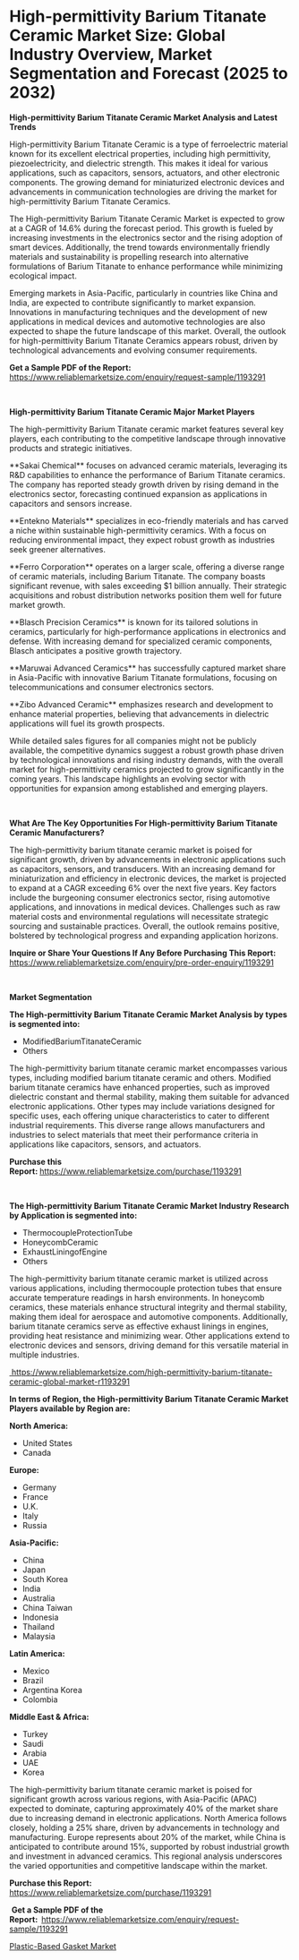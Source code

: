 <p><h1>High-permittivity Barium Titanate Ceramic Market Size: Global Industry Overview, Market Segmentation and Forecast (2025 to 2032)</h1></p><p><strong>High-permittivity Barium Titanate Ceramic Market Analysis and Latest Trends</strong></p>
<p><p>High-permittivity Barium Titanate Ceramic is a type of ferroelectric material known for its excellent electrical properties, including high permittivity, piezoelectricity, and dielectric strength. This makes it ideal for various applications, such as capacitors, sensors, actuators, and other electronic components. The growing demand for miniaturized electronic devices and advancements in communication technologies are driving the market for high-permittivity Barium Titanate Ceramics.</p><p>The High-permittivity Barium Titanate Ceramic Market is expected to grow at a CAGR of 14.6% during the forecast period. This growth is fueled by increasing investments in the electronics sector and the rising adoption of smart devices. Additionally, the trend towards environmentally friendly materials and sustainability is propelling research into alternative formulations of Barium Titanate to enhance performance while minimizing ecological impact.</p><p>Emerging markets in Asia-Pacific, particularly in countries like China and India, are expected to contribute significantly to market expansion. Innovations in manufacturing techniques and the development of new applications in medical devices and automotive technologies are also expected to shape the future landscape of this market. Overall, the outlook for high-permittivity Barium Titanate Ceramics appears robust, driven by technological advancements and evolving consumer requirements.</p></p>
<p><strong>Get a Sample PDF of the Report:&nbsp;</strong> <a href="https://www.reliablemarketsize.com/enquiry/request-sample/1193291?utm_campaign=3262&utm_medium=2&utm_source=Github&utm_content=ia&utm_term=22032025&utm_id=high-permittivity-barium-titanate-ceramic">https://www.reliablemarketsize.com/enquiry/request-sample/1193291</a></p>
<p>&nbsp;</p>
<p><strong>High-permittivity Barium Titanate Ceramic Major Market Players</strong></p>
<p><p>The high-permittivity Barium Titanate ceramic market features several key players, each contributing to the competitive landscape through innovative products and strategic initiatives. </p><p>**Sakai Chemical** focuses on advanced ceramic materials, leveraging its R&D capabilities to enhance the performance of Barium Titanate ceramics. The company has reported steady growth driven by rising demand in the electronics sector, forecasting continued expansion as applications in capacitors and sensors increase.</p><p>**Entekno Materials** specializes in eco-friendly materials and has carved a niche within sustainable high-permittivity ceramics. With a focus on reducing environmental impact, they expect robust growth as industries seek greener alternatives. </p><p>**Ferro Corporation** operates on a larger scale, offering a diverse range of ceramic materials, including Barium Titanate. The company boasts significant revenue, with sales exceeding $1 billion annually. Their strategic acquisitions and robust distribution networks position them well for future market growth.</p><p>**Blasch Precision Ceramics** is known for its tailored solutions in ceramics, particularly for high-performance applications in electronics and defense. With increasing demand for specialized ceramic components, Blasch anticipates a positive growth trajectory.</p><p>**Maruwai Advanced Ceramics** has successfully captured market share in Asia-Pacific with innovative Barium Titanate formulations, focusing on telecommunications and consumer electronics sectors. </p><p>**Zibo Advanced Ceramic** emphasizes research and development to enhance material properties, believing that advancements in dielectric applications will fuel its growth prospects.</p><p>While detailed sales figures for all companies might not be publicly available, the competitive dynamics suggest a robust growth phase driven by technological innovations and rising industry demands, with the overall market for high-permittivity ceramics projected to grow significantly in the coming years. This landscape highlights an evolving sector with opportunities for expansion among established and emerging players.</p></p>
<p>&nbsp;</p>
<p><strong>What Are The Key Opportunities For High-permittivity Barium Titanate Ceramic Manufacturers?</strong></p>
<p><p>The high-permittivity barium titanate ceramic market is poised for significant growth, driven by advancements in electronic applications such as capacitors, sensors, and transducers. With an increasing demand for miniaturization and efficiency in electronic devices, the market is projected to expand at a CAGR exceeding 6% over the next five years. Key factors include the burgeoning consumer electronics sector, rising automotive applications, and innovations in medical devices. Challenges such as raw material costs and environmental regulations will necessitate strategic sourcing and sustainable practices. Overall, the outlook remains positive, bolstered by technological progress and expanding application horizons.</p></p>
<p><strong>Inquire or Share Your Questions If Any Before Purchasing This Report:</strong> <a href="https://www.reliablemarketsize.com/enquiry/pre-order-enquiry/1193291?utm_campaign=3262&utm_medium=2&utm_source=Github&utm_content=ia&utm_term=22032025&utm_id=high-permittivity-barium-titanate-ceramic">https://www.reliablemarketsize.com/enquiry/pre-order-enquiry/1193291</a></p>
<p>&nbsp;</p>
<p><strong>Market Segmentation</strong></p>
<p><strong>The High-permittivity Barium Titanate Ceramic Market Analysis by types is segmented into:</strong></p>
<p><ul><li>ModifiedBariumTitanateCeramic</li><li>Others</li></ul></p>
<p><p>The high-permittivity barium titanate ceramic market encompasses various types, including modified barium titanate ceramic and others. Modified barium titanate ceramics have enhanced properties, such as improved dielectric constant and thermal stability, making them suitable for advanced electronic applications. Other types may include variations designed for specific uses, each offering unique characteristics to cater to different industrial requirements. This diverse range allows manufacturers and industries to select materials that meet their performance criteria in applications like capacitors, sensors, and actuators.</p></p>
<p><strong>Purchase this Report:&nbsp;</strong><a href="https://www.reliablemarketsize.com/purchase/1193291?utm_campaign=3262&utm_medium=2&utm_source=Github&utm_content=ia&utm_term=22032025&utm_id=high-permittivity-barium-titanate-ceramic">https://www.reliablemarketsize.com/purchase/1193291</a></p>
<p>&nbsp;</p>
<p><strong>The High-permittivity Barium Titanate Ceramic Market Industry Research by Application is segmented into:</strong></p>
<p><ul><li>ThermocoupleProtectionTube</li><li>HoneycombCeramic</li><li>ExhaustLiningofEngine</li><li>Others</li></ul></p>
<p><p>The high-permittivity barium titanate ceramic market is utilized across various applications, including thermocouple protection tubes that ensure accurate temperature readings in harsh environments. In honeycomb ceramics, these materials enhance structural integrity and thermal stability, making them ideal for aerospace and automotive components. Additionally, barium titanate ceramics serve as effective exhaust linings in engines, providing heat resistance and minimizing wear. Other applications extend to electronic devices and sensors, driving demand for this versatile material in multiple industries.</p></p>
<p><a href="https://www.reliablemarketsize.com/high-permittivity-barium-titanate-ceramic-global-market-r1193291?utm_campaign=3262&utm_medium=2&utm_source=Github&utm_content=ia&utm_term=22032025&utm_id=high-permittivity-barium-titanate-ceramic">&nbsp;https://www.reliablemarketsize.com/high-permittivity-barium-titanate-ceramic-global-market-r1193291</a></p>
<p><strong>In terms of Region, the High-permittivity Barium Titanate Ceramic Market Players available by Region are:</strong></p>
<p>
    <p> <strong> North America: </strong>
        <ul>
            <li>United States</li>
            <li>Canada</li>
        </ul>
        </p> 
    <p> <strong> Europe: </strong>
        <ul>
            <li>Germany</li>
            <li>France</li>
            <li>U.K.</li>
            <li>Italy</li>
            <li>Russia</li>
        </ul>
        </p> 
    <p> <strong> Asia-Pacific: </strong>
        <ul>
            <li>China</li>
            <li>Japan</li>
            <li>South Korea</li>
            <li>India</li>
            <li>Australia</li>
            <li>China Taiwan</li>
            <li>Indonesia</li>
            <li>Thailand</li>
            <li>Malaysia</li>
        </ul>
        </p> 
    <p> <strong> Latin America: </strong>
        <ul>
            <li>Mexico</li>
            <li>Brazil</li>
            <li>Argentina Korea</li>
            <li>Colombia</li>
        </ul>
        </p> 
    <p> <strong> Middle East & Africa: </strong>
        <ul>
            <li>Turkey</li>
            <li>Saudi</li>
            <li>Arabia</li>
            <li>UAE</li>
            <li>Korea</li>
        </ul>
    </p>
    </p>
<p><p>The high-permittivity barium titanate ceramic market is poised for significant growth across various regions, with Asia-Pacific (APAC) expected to dominate, capturing approximately 40% of the market share due to increasing demand in electronic applications. North America follows closely, holding a 25% share, driven by advancements in technology and manufacturing. Europe represents about 20% of the market, while China is anticipated to contribute around 15%, supported by robust industrial growth and investment in advanced ceramics. This regional analysis underscores the varied opportunities and competitive landscape within the market.</p></p>
<p><strong>Purchase this Report: </strong><a href="https://www.reliablemarketsize.com/purchase/1193291?utm_campaign=3262&utm_medium=2&utm_source=Github&utm_content=ia&utm_term=22032025&utm_id=high-permittivity-barium-titanate-ceramic">https://www.reliablemarketsize.com/purchase/1193291</a></p>
<p>&nbsp;<strong>Get a Sample PDF of the Report:&nbsp;&nbsp;</strong><a href="https://www.reliablemarketsize.com/enquiry/request-sample/1193291?utm_campaign=3262&utm_medium=2&utm_source=Github&utm_content=ia&utm_term=22032025&utm_id=high-permittivity-barium-titanate-ceramic">https://www.reliablemarketsize.com/enquiry/request-sample/1193291</a></p>
<p><strong></strong></p>
<p><p><a href="https://github.com/nkbaroga/Market-Research-Report-List-1/blob/main/plastic-based-gasket-market.md?utm_campaign=3262&utm_medium=2&utm_source=Github&utm_content=ia&utm_term=22032025&utm_id=high-permittivity-barium-titanate-ceramic">Plastic-Based Gasket Market</a></p></p>